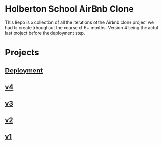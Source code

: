 # Holberton School AirBnb Clone

This Repo is a collection of all the iterations of the Airbnb clone project we had to create trhoughout the course of 6+ months. Version 4 being the actul last project before the deployment step.

# Projects

## [Deployment](./deployment)

## [v4](./v4)


## [v3](./v3)

## [v2](./v2)

## [v1](./v1)

